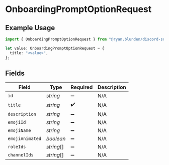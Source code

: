# OnboardingPromptOptionRequest

## Example Usage

```typescript
import { OnboardingPromptOptionRequest } from "@ryan.blunden/discord-sdk/models/components";

let value: OnboardingPromptOptionRequest = {
  title: "<value>",
};
```

## Fields

| Field              | Type               | Required           | Description        |
| ------------------ | ------------------ | ------------------ | ------------------ |
| `id`               | *string*           | :heavy_minus_sign: | N/A                |
| `title`            | *string*           | :heavy_check_mark: | N/A                |
| `description`      | *string*           | :heavy_minus_sign: | N/A                |
| `emojiId`          | *string*           | :heavy_minus_sign: | N/A                |
| `emojiName`        | *string*           | :heavy_minus_sign: | N/A                |
| `emojiAnimated`    | *boolean*          | :heavy_minus_sign: | N/A                |
| `roleIds`          | *string*[]         | :heavy_minus_sign: | N/A                |
| `channelIds`       | *string*[]         | :heavy_minus_sign: | N/A                |